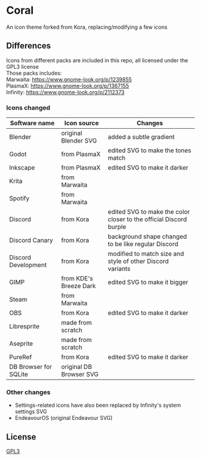 # Coral
An icon theme forked from Kora, replacing/modifying a few icons

## Differences
Icons from different packs are included in this repo, all licensed under the GPL3 license  
Those packs includes:  
Marwaita: https://www.gnome-look.org/p/1239855  
PlasmaX: https://www.gnome-look.org/p/1367155  
Infinity: https://www.gnome-look.org/p/2112373  

### Icons changed
| Software name             | Icon source                | Changes                                       |
|---------------------------|----------------------------|-----------------------------------------------|
| Blender                   | original Blender SVG       | added a subtle gradient                       |
| Godot                     | from PlasmaX               | edited SVG to make the tones match            |
| Inkscape                  | from PlasmaX               | edited SVG to make it darker                  |
| Krita                     | from Marwaita              |                                               |
| Spotify                   | from Marwaita              |                                               |
| Discord                   | from Kora                  | edited SVG to make the color closer to the official Discord burple|
| Discord Canary            | from Kora                  | background shape changed to be like regular Discord |
| Discord Development       | from Kora                  | modified to match size and style of other Discord variants |
| GIMP                      | from KDE's Breeze Dark     | edited SVG to make it bigger                  |
| Steam                     | from Marwaita              |                                               |
| OBS                       | from Kora                  | edited SVG to make it darker                  |
| Libresprite               | made from scratch          |                                               |
| Aseprite                  | made from scratch          |                                               |
| PureRef                   | from Kora                  | edited SVG to make it darker                  |
| DB Browser for SQLite     | original DB Browser SVG    |                                               |

### Other changes
- Settings-related icons have also been replaced by Infinity's system settings SVG
- EndeavourOS (original Endeavour SVG)

## License
[GPL3](https://www.gnu.org/licenses/gpl-3.0-standalone.html)